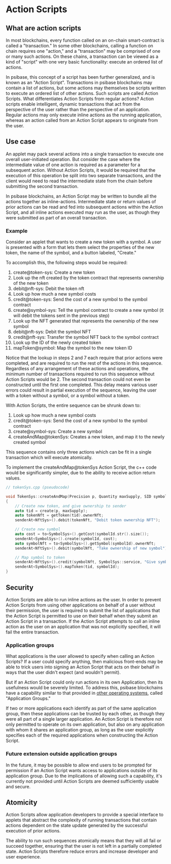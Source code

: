 # Action Scripts

## What are action scripts

In most blockchains, every function called on an on-chain smart-contract is called a "transaction." In some other blockchains, calling a function on chain requires one "action," and a "transaction" may be comprised of one or many such actions. On these chains, a transaction can be viewed as a kind of "script" with one very basic functionality: execute an ordered list of actions.

In psibase, this concept of a script has been further generalized, and is known as an "Action Script". Transactions in psibase blockchains may contain a list of actions, but some actions may themselves be scripts written to execute an ordered list of other actions. Such scripts are called Action Scripts. What differentiates Action Scripts from regular actions? Action scripts enable intelligent, dynamic transactions that act from the perspective of the user rather than the perspective of an application. Regular actions may only execute inline actions as the running application, whereas an action called from an Action Script appears to originate from the user.

## Use case

An applet may pack several actions into a single transaction to execute one overall user-initiated operation. But consider the case where the intermediate value of one action is required as a parameter for a subsequent action. Without Action Scripts, it would be required that the execution of this operation be split into two separate transactions, and the client would need to read the intermediate state from the chain before submitting the second transaction.

In psibase blockchains, an Action Script may be written to bundle all the actions together as inline-actions. Intermediate state or return values of prior actions can be read and fed into subsequent actions within the Action Script, and all inline actions executed may run as the user, as though they were submitted as part of an overall transaction.

### Example

Consider an applet that wants to create a new token with a symbol. A user is presented with a form that lets them select the properties of the new token, the name of the symbol, and a button labeled, "Create."

To accomplish this, the following steps would be required:
1. create@token-sys: Create a new token
2. Look up the nft created by the token contract that represents ownership of the new token
3. debit@nft-sys: Debit the token nft
4. Look up how much a new symbol costs
5. credit@token-sys: Send the cost of a new symbol to the symbol contract
6. create@symbol-sys: Tell the symbol contract to create a new symbol (it will debit the tokens sent in the previous step)
7. Look up the NFT generated that represents the ownership of the new symbol
8. debit@nft-sys: Debit the symbol NFT
9. credit@nft-sys: Transfer the symbol NFT back to the symbol contract
10. Look up the ID of the newly created token
11. mapToken@symbol: Map the symbol to the new token ID

Notice that the lookup in steps 2 and 7 each require that prior actions were completed, and are required to run the rest of the actions in this sequence. Regardless of any arrangement of these actions and operations, the minimum number of transactions required to run this sequence without Action Scripts would be 2. The second transaction could not even be constructed until the first one completed. This delay means various user errors could result in partial execution of the sequence, leaving the user with a token without a symbol, or a symbol without a token.

With Action Scripts, the entire sequence can be shrunk down to:
1. Look up how much a new symbol costs
2. credit@token-sys: Send the cost of a new symbol to the symbol contract
3. create@symbol-sys: Create a new symbol
4. createAndMap@tokenSys: Creates a new token, and map it to the newly created symbol

This sequence contains only three actions which can be fit in a single transaction which will execute atomically. 

To implement the createAndMap@tokenSys Action Script, the c++ code would be significantly simpler, due to the ability to receive action return values.

```cpp
// tokenSys.cpp (pseudocode)

void TokenSys::createAndMap(Precision p, Quantity maxSupply, SID symbolId)
{
    // Create new token, and give ownership to sender
    auto tid = create(p, maxSupply);
    auto tokenNft = getToken(tid).ownerNft;
    senderAt<NftSys>().debit(tokenNft, "Debit token ownership NFT");

    // Create new symbol
    auto cost = to<SymbolSys>().getCost(symbolId.str().size());
    senderAt<SymbolSys>().create(symbolId, cost);
    auto symbolNft = to<SymbolSys>().getSymbol(symbolId).ownerNft;
    senderAt<NftSys>().debit(symbolNft, "Take ownership of new symbol");

    // Map symbol to token
    senderAt<NftSys>().credit(symbolNft, SymbolSys::service, "Give symbol to symbol-sys");
    senderAt<SymbolSys>().mapToken(tid, symbolId);
}

```

## Security

Action Scripts are able to run inline actions as the user. In order to prevent Action Scripts from using other applications on behalf of a user without their permission, the user is required to submit the list of applications that the Action Script is permitted to use on their behalf when they submit an Action Script in a transaction. If the Action Script attempts to call an inline action as the user on an application that was not explicitly specified, it will fail the entire transaction.

### Application groups

What applications is the user allowed to specify when calling an Action Scripts? If a user could specify anything, then malicious front-ends may be able to trick users into signing an Action Script that acts on their behalf in ways that the user didn't expect (and wouldn't permit).

But if an Action Script could only run actions in its own Application, then its usefulness would be severely limited. To address this, psibase blockchains have a capability similar to that provided in [other operating systems](https://developer.apple.com/documentation/bundleresources/entitlements/com_apple_security_application-groups), called "Application Groups." 

If two or more applications each identify as part of the same application group, then these applications can be trusted by each other, as though they were all part of a single larger application. An Action Script is therefore not only permitted to operate on its own application, but also on any application with whom it shares an application group, as long as the user explicitly specifies each of the required applications when constructing the Action Script.

### Future extension outside application groups

In the future, it may be possible to allow end users to be prompted for permission if an Action Script wants access to applications outside of its application group. Due to the implications of allowing such a capability, it's currently not provided until Action Scripts are deemed sufficiently usable and secure.

## Atomicity

Action Scripts allow application developers to provide a special interface to applets that abstract the complexity of running transactions that contain actions dependent on the state update generated by the successful execution of prior actions.

The ability to run such sequences atomically means that they will all fail or succeed together, ensuring that the user is not left in a partially completed state. Action Scripts therefore reduce errors and increase developer and user experience.
